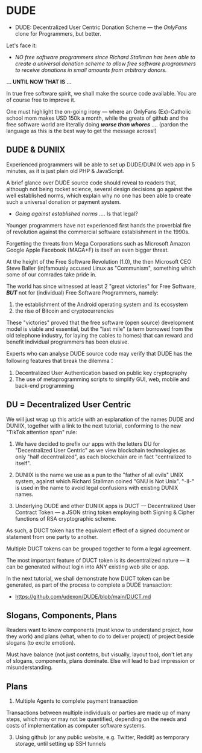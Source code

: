 # DUDE
- DUDE: Decentralized User Centric Donation Scheme &mdash; the _OnlyFans_ clone for Programmers, but better.

Let's face it: 

- _NO free software programmers since Richard Stallman has been able to create a universal donation scheme to allow free software programmers to receive donations in small amounts from arbitrary donors._

__... UNTIL NOW THAT IS ...__

In true free software spirit, we shall make the source code available. You are of course free to improve it.

One must highlight the on-going irony &mdash; where an OnlyFans (Ex)-Catholic school mom makes USD 150k a month, while the greats of github and the free software world are literally doing ___worse than whores___ .... (pardon the language as this is the best way to get the message across!)

## DUDE & DUNIIX

Experienced programmers will be able to set up DUDE/DUNIIX web app in 5 minutes, as it is just plain old PHP & JavaScript.

A brief glance over DUDE source code should reveal to readers that, although not being rocket science, several design decisions go against the well established norms, which explain why no one has been able to create such a universal donation or payment system.

- _Going against established norms_ .... Is that legal?

Younger programmers have not experienced first hands the proverbial fire of revolution against the commercial software establishment in the 1990s.

Forgetting the threats from Mega Corporations such as Microsoft Amazon Google Apple Facebook (MAGA+F) is itself an even bigger threat.

At the height of the Free Software Revolution (1.0), the then Microsoft CEO Steve Baller (in)famously accused Linux as "Communism", something which some of our comrades take pride in.

The world has since witnessed at least 2 "great victories" for Free Software, ___BUT___ not for (individual) Free Software Programmers, namely:

1. the establishment of the Android operating system and its ecosystem
2. the rise of Bitcoin and cryptocurrencies

These "victories" proved that the free software (open source) development model is viable and essential, but the "last mile" (a term borrowed from the old telephone industry, for laying the cables to homes) that can reward and benefit individual programmers has been elusive.

Experts who can analyse DUDE source code may verify that DUDE has the following features that break the dilemma：

1. Decentralized User Authentication based on public key cryptography
2. The use of metaprogramming scripts to simplify GUI, web, mobile and back-end programming


## DU = Decentralized User Centric

We will just wrap up this article with an explanation of the names DUDE and DUNIIX, together with a link to the next tutorial, conforming to the new "TikTok attention span" rule:

1. We have decided to prefix our apps with the letters DU for "Decentralized User Centric" as we view blockchain technologies as only "half decentralized", as each blockchain are in fact "centralized to itself".

2. DUNIIX is the name we use as a pun to the "father of all evils" UNIX system, against which Richard Stallman coined "GNU is Not Unix". "-II-" is used in the name to avoid legal confusions with existing DUNIX names.

3. Underlying DUDE and other DUNIIX apps is DUCT — Decentralized User Contract Token — a JSON string token employing both Signing & Cipher functions of RSA cryptographic scheme.

As such, a DUCT token has the equivalent effect of a signed document or statement from one party to another.

Multiple DUCT tokens can be grouped together to form a legal agreement.

The most important feature of DUCT token is its decentralized nature — it can be generated without login into ANY existing web site or app.

In the next tutorial, we shall demonstrate how DUCT token can be generated, as part of the process to complete a DUDE transaction:

- https://github.com/udexon/DUDE/blob/main/DUCT.md


## Slogans, Components, Plans

Readers want to know components (must know to understand project, how they work) and plans (what, when to do to deliver project) of project beside slogans (to excite emotion).

Must have balance (not just contetns, but visually, layout too), don't let any of slogans, components, plans dominate. Else will lead to bad impression or misunderstanding.

## Plans

1. Multiple Agents to complete payment transaction

Transactions between multiple individuals or parties are made up of many steps, which may or may not be quantified, depending on the needs and costs of implementation as computer software systems.


3. Using github (or any public website, e.g. Twitter, Reddit) as temporary storage, until setting up SSH tunnels
